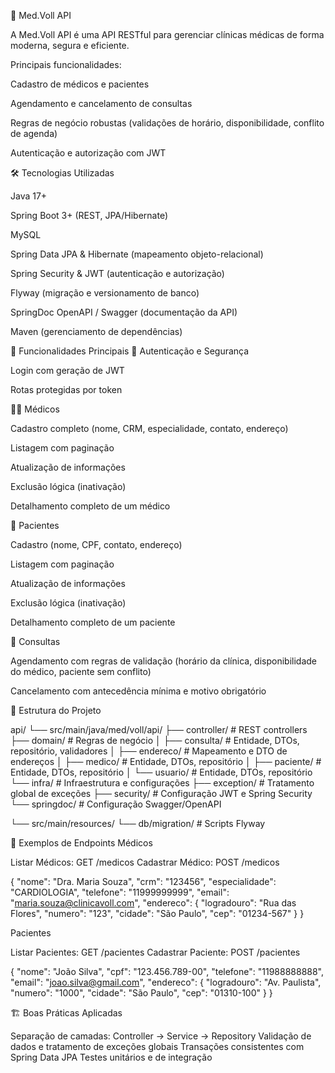 🏥 Med.Voll API

A Med.Voll API é uma API RESTful para gerenciar clínicas médicas de forma moderna, segura e eficiente.


Principais funcionalidades:

Cadastro de médicos e pacientes

Agendamento e cancelamento de consultas

Regras de negócio robustas (validações de horário, disponibilidade, conflito de agenda)

Autenticação e autorização com JWT


🛠️ Tecnologias Utilizadas

Java 17+

Spring Boot 3+ (REST, JPA/Hibernate)

MySQL

Spring Data JPA & Hibernate (mapeamento objeto-relacional)

Spring Security & JWT (autenticação e autorização)

Flyway (migração e versionamento de banco)

SpringDoc OpenAPI / Swagger (documentação da API)

Maven (gerenciamento de dependências)


🚀 Funcionalidades Principais
👤 Autenticação e Segurança

Login com geração de JWT

Rotas protegidas por token

👩‍⚕️ Médicos

Cadastro completo (nome, CRM, especialidade, contato, endereço)

Listagem com paginação

Atualização de informações

Exclusão lógica (inativação)

Detalhamento completo de um médico

🧍 Pacientes

Cadastro (nome, CPF, contato, endereço)

Listagem com paginação

Atualização de informações

Exclusão lógica (inativação)

Detalhamento completo de um paciente

📅 Consultas

Agendamento com regras de validação (horário da clínica, disponibilidade do médico, paciente sem conflito)

Cancelamento com antecedência mínima e motivo obrigatório

📂 Estrutura do Projeto

api/
└── src/main/java/med/voll/api/
    ├── controller/      # REST controllers
    ├── domain/          # Regras de negócio
    │   ├── consulta/    # Entidade, DTOs, repositório, validadores
    │   ├── endereco/    # Mapeamento e DTO de endereços
    │   ├── medico/      # Entidade, DTOs, repositório
    │   ├── paciente/    # Entidade, DTOs, repositório
    │   └── usuario/     # Entidade, DTOs, repositório
    └── infra/           # Infraestrutura e configurações
        ├── exception/   # Tratamento global de exceções
        ├── security/    # Configuração JWT e Spring Security
        └── springdoc/   # Configuração Swagger/OpenAPI

└── src/main/resources/
    └── db/migration/   # Scripts Flyway


🔹 Exemplos de Endpoints
Médicos

Listar Médicos: GET /medicos
Cadastrar Médico: POST /medicos

{
  "nome": "Dra. Maria Souza",
  "crm": "123456",
  "especialidade": "CARDIOLOGIA",
  "telefone": "11999999999",
  "email": "maria.souza@clinicavoll.com",
  "endereco": {
    "logradouro": "Rua das Flores",
    "numero": "123",
    "cidade": "São Paulo",
    "cep": "01234-567"
  }
}

Pacientes

Listar Pacientes: GET /pacientes
Cadastrar Paciente: POST /pacientes

{
  "nome": "João Silva",
  "cpf": "123.456.789-00",
  "telefone": "11988888888",
  "email": "joao.silva@gmail.com",
  "endereco": {
    "logradouro": "Av. Paulista",
    "numero": "1000",
    "cidade": "São Paulo",
    "cep": "01310-100"
  }
}

🏗 Boas Práticas Aplicadas

Separação de camadas: Controller → Service → Repository
Validação de dados e tratamento de exceções globais
Transações consistentes com Spring Data JPA
Testes unitários e de integração

